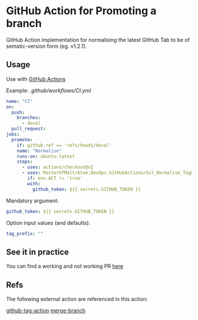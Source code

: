 # GitHub Action for Promoting a branch

GitHub Action implementation for normalising the latest GitHub Tab to
be of sematic-version form (eg. v1.2.1).

## Usage

Use with [GitHub Actions](https://github.com/features/actions)

Example: _.github/workflows/CI.yml_

```yaml
name: "CI"
on:
  push:
    branches:
      - devel
  pull_request:
jobs:
  promote:
    if: github.ref == 'refs/heads/devel'
    name: "Normalise"
    runs-on: ubuntu-latest
    steps:
      - uses: actions/checkout@v2
      - uses: MasterOfMalt/Atom.DevOps.GitHubActions/Git_Normalise_Tag@v1
        if: env.ACT != 'true'
        with:
          github_token: ${{ secrets.GITHUB_TOKEN }}
```

Mandatory argument:

```yaml
github_token: ${{ secrets.GITHUB_TOKEN }}
```

Option input values (and defaults):

```yaml
tag_prefix: ""
```

## See it in practice

You can find a working and not working PR [here](https://github.com/MasterOfMalt/Atom.StatusDashboard/pulls)

## Refs

The following external action are referenced in this action:

[github-tag-action](https://github.com/mathieudutour/github-tag-action)
[merge-branch](https://github.com/devmasx/merge-branch)
